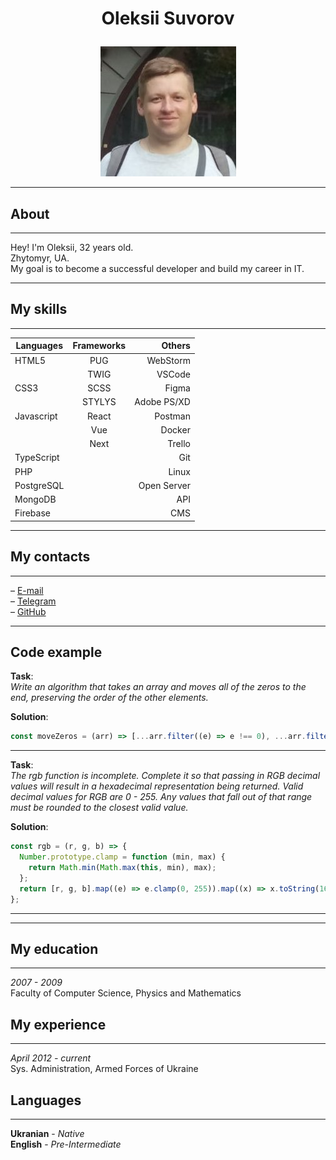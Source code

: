 <h1><p align="center"> 
   Oleksii Suvorov
</p></h1>
<p align="center">
  <img src="avatar.jpg" />
</p>

---

## **About**

---

Hey! I'm Oleksii, 32 years old.  
Zhytomyr, UA.  
My goal is to become a successful developer
and build my career in IT.

---

## **My skills**

---

| Languages  | Frameworks |      Others |
| ---------- | :--------: | ----------: |
| HTML5      |    PUG     |    WebStorm |
|            |    TWIG    |      VSCode |
| CSS3       |    SCSS    |       Figma |
|            |   STYLYS   | Adobe PS/XD |
| Javascript |   React    |     Postman |
|            |    Vue     |      Docker |
|            |    Next    |      Trello |
| TypeScript |            |         Git |
| PHP        |            |       Linux |
| PostgreSQL |            | Open Server |
| MongoDB    |            |         API |
| Firebase   |            |         CMS |

---

## **My contacts**

---

– [E-mail](mailto:danhalf@ukr.net)  
– [Telegram](https://t.me/Suvorov_Aleks)  
– [GitHub](https://github.com/Danhalf)

---

## **Code example**

**Task**:  
_Write an algorithm that takes an array and moves all of the zeros to the end, preserving the order of the other elements._

**Solution**:

```javascript
const moveZeros = (arr) => [...arr.filter((e) => e !== 0), ...arr.filter((e) => e === 0)];
```

---

**Task**:  
_The rgb function is incomplete. Complete it so that passing in RGB decimal values will result in a hexadecimal representation being returned. Valid decimal values for RGB are 0 - 255. Any values that fall out of that range must be rounded to the closest valid value._

**Solution**:

```javascript
const rgb = (r, g, b) => {
  Number.prototype.clamp = function (min, max) {
    return Math.min(Math.max(this, min), max);
  };
  return [r, g, b].map((e) => e.clamp(0, 255)).map((x) => x.toString(16).padStart(2, '0')).join``.toUpperCase();
};
```

---

---

## **My education**

---

_2007 - 2009_  
Faculty of Computer Science, Physics and Mathematics

## **My experience**

---

_April 2012 - current_  
Sys. Administration, Armed Forces of Ukraine

## **Languages**

---

**Ukranian** - _Native_  
**English** - _Pre-Intermediate_
